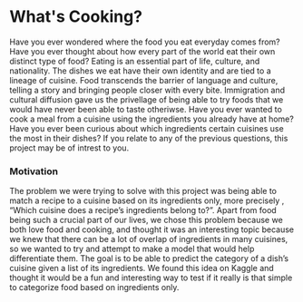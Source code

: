 # What's Cooking?

Have you ever wondered where the food you eat everyday comes from? Have you ever thought about how every part of the world eat their own distinct type of food? Eating is an essential part of life, culture, and nationality. The dishes we eat have their own identity and are tied to a lineage of cuisine. Food transcends the barrier of language and culture, telling a story and bringing people closer with every bite. Immigration and cultural diffusion gave us the privellage of being able to try foods that we would have never been able to taste otheriwse. Have you ever wanted to cook a meal from a cuisine using the ingredients you already have at home? Have you ever been curious about which ingredients certain cuisines use the most in their dishes? If you relate to any of the previous questions, this project may be of intrest to you. 

### Motivation

The problem we were trying to solve with this project was being able to match a recipe to a cuisine based on its ingredients only, more precisely , “Which cuisine does a recipe’s ingredients belong to?”. Apart from food being such a crucial part of our lives, we chose this problem because we both love food and cooking, and thought it was an interesting topic because we knew that there can be a lot of overlap of ingredients in many cuisines, so we wanted to try and attempt to make a model that would help differentiate them. The goal is to be able to predict the category of a dish’s cuisine given a list of its ingredients. We found this idea on Kaggle and thought it would be a fun and interesting way to test if it really is that simple to categorize food based on ingredients only.


